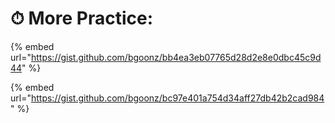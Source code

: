 # ⏱ More Practice:

{% embed url="https://gist.github.com/bgoonz/bb4ea3eb07765d28d2e8e0dbc45c9d44" %}

{% embed url="https://gist.github.com/bgoonz/bc97e401a754d34aff27db42b2cad984" %}
